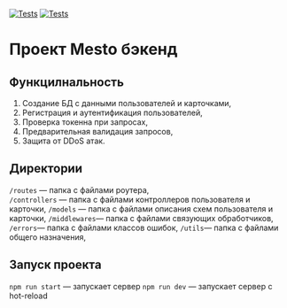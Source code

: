 [![Tests](../../actions/workflows/tests-13-sprint.yml/badge.svg)](../../actions/workflows/tests-13-sprint.yml) [![Tests](../../actions/workflows/tests-14-sprint.yml/badge.svg)](../../actions/workflows/tests-14-sprint.yml)
# Проект Mesto бэкенд

## Функцилнальность
1. Создание БД с данными пользователей и карточками,
2. Регистрация и аутентификация пользователей,
3. Проверка токенна при запросах,
4. Предварительная валидация запросов,
5. Защита от DDoS атак.

## Директории
`/routes` — папка с файлами роутера,  
`/controllers` — папка с файлами контроллеров пользователя и карточки,
`/models` — папка с файлами описания схем пользователя и карточки,
`/middlewares`— папка с файлами связующих обработчиков,
`/errors`— папка с файлами классов ошибок,
`/utils`— папка с файлами общего назначения,

## Запуск проекта
`npm run start` — запускает сервер
`npm run dev` — запускает сервер с hot-reload
